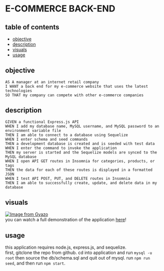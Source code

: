 # E-COMMERCE BACK-END

## table of contents
- [objective](#objective)
- [description](#description)
- [visuals](#visuals)
- [usage](#usage)
  
## objective
```
AS A manager at an internet retail company
I WANT a back end for my e-commerce website that uses the latest technologies
SO THAT my company can compete with other e-commerce companies
```
## description
``` 
GIVEN a functional Express.js API
WHEN I add my database name, MySQL username, and MySQL password to an environment variable file
THEN I am able to connect to a database using Sequelize
WHEN I enter schema and seed commands
THEN a development database is created and is seeded with test data
WHEN I enter the command to invoke the application
THEN my server is started and the Sequelize models are synced to the MySQL database
WHEN I open API GET routes in Insomnia for categories, products, or tags
THEN the data for each of these routes is displayed in a formatted JSON
WHEN I test API POST, PUT, and DELETE routes in Insomnia
THEN I am able to successfully create, update, and delete data in my database
```
## visuals
[![Image from Gyazo](https://i.gyazo.com/9baaf03a193b817b1b712f72603ecf8f.gif)](https://gyazo.com/9baaf03a193b817b1b712f72603ecf8f) <br>
you can watch a full demonstration of the application [here](https://watch.screencastify.com/v/VatbRO4YQshn4Tdzd5YJ)!

## usage
this application requires node.js, express.js, and sequelize. <br>
first, gitclone the repo from github. cd into application and run ```mysql -u root``` then source the db/schema.sql and quit out of mysql. run ```npm run seed```, and then run ```npm start```.


  

  